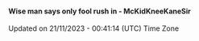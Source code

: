 #### Wise man says only fool rush in - McKidKneeKaneSir
Updated on 21/11/2023 - 00:41:14 (UTC) Time Zone
